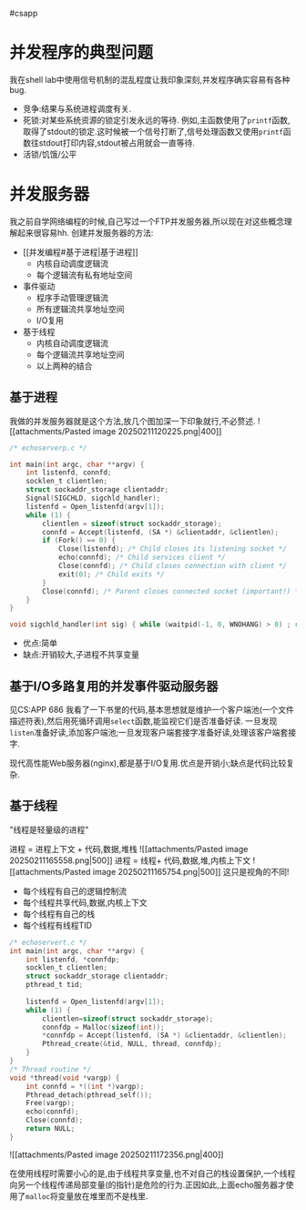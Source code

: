 #csapp 

# 并发程序的典型问题
我在shell lab中使用信号机制的混乱程度让我印象深刻,并发程序确实容易有各种bug.
- 竞争:结果与系统进程调度有关.
- 死锁:对某些系统资源的锁定引发永远的等待.
	例如,主函数使用了`printf`函数,取得了stdout的锁定.这时候被一个信号打断了,信号处理函数又使用`printf`函数往stdout打印内容,stdout被占用就会一直等待.
- 活锁/饥饿/公平

# 并发服务器
我之前自学网络编程的时候,自己写过一个FTP并发服务器,所以现在对这些概念理解起来很容易hh.
创建并发服务器的方法:
- [[并发编程#基于进程|基于进程]]
	- 内核自动调度逻辑流
	- 每个逻辑流有私有地址空间
- 事件驱动
	- 程序手动管理逻辑流
	- 所有逻辑流共享地址空间
	- I/O复用
- 基于线程
	- 内核自动调度逻辑流
	- 每个逻辑流共享地址空间
	- 以上两种的结合

## 基于进程
我做的并发服务器就是这个方法,放几个图加深一下印象就行,不必赘述.
![[attachments/Pasted image 20250211120225.png|400]]
```C
/* echoserverp.c */

int main(int argc, char **argv) { 
	int listenfd, connfd; 
	socklen_t clientlen; 
	struct sockaddr_storage clientaddr; 
	Signal(SIGCHLD, sigchld_handler); 
	listenfd = Open_listenfd(argv[1]); 
	while (1) { 
		clientlen = sizeof(struct sockaddr_storage); 
		connfd = Accept(listenfd, (SA *) &clientaddr, &clientlen); 
		if (Fork() == 0) { 
			Close(listenfd); /* Child closes its listening socket */ 
			echo(connfd); /* Child services client */ 
			Close(connfd); /* Child closes connection with client */ 
			exit(0); /* Child exits */ 
		} 
		Close(connfd); /* Parent closes connected socket (important!) */ 
	} 
}

void sigchld_handler(int sig) { while (waitpid(-1, 0, WNOHANG) > 0) ; return; }
```
- 优点:简单
- 缺点:开销较大,子进程不共享变量

## 基于I/O多路复用的并发事件驱动服务器
见CS:APP 686
我看了一下书里的代码,基本思想就是维护一个客户端池(一个文件描述符表),然后用死循环调用`select`函数,能监视它们是否准备好读.
一旦发现`listen`准备好读,添加客户端池;一旦发现客户端套接字准备好读,处理该客户端套接字.

现代高性能Web服务器(nginx),都是基于I/O复用.优点是开销小;缺点是代码比较复杂.

## 基于线程
"线程是轻量级的进程"

进程 = 进程上下文 + 代码,数据,堆栈
![[attachments/Pasted image 20250211165558.png|500]]
进程 = 线程+ 代码,数据,堆,内核上下文
![[attachments/Pasted image 20250211165754.png|500]]
这只是视角的不同!
- 每个线程有自己的逻辑控制流
- 每个线程共享代码,数据,内核上下文
- 每个线程有自己的栈
- 每个线程有线程TID

```C
/* echoservert.c */
int main(int argc, char **argv) { 
	int listenfd, *connfdp; 
	socklen_t clientlen; 
	struct sockaddr_storage clientaddr; 
	pthread_t tid; 
	
	listenfd = Open_listenfd(argv[1]); 
	while (1) { 
		clientlen=sizeof(struct sockaddr_storage); 
		connfdp = Malloc(sizeof(int)); 
		*connfdp = Accept(listenfd, (SA *) &clientaddr, &clientlen); 
		Pthread_create(&tid, NULL, thread, connfdp);
	}
}
/* Thread routine */ 
void *thread(void *vargp) { 
	int connfd = *((int *)vargp); 
	Pthread_detach(pthread_self()); 
	Free(vargp); 
	echo(connfd); 
	Close(connfd); 
	return NULL; 
}
```
![[attachments/Pasted image 20250211172356.png|400]]

在使用线程时需要小心的是,由于线程共享变量,也不对自己的栈设置保护,一个线程向另一个线程传递局部变量(的指针)是危险的行为.正因如此,上面echo服务器才使用了`malloc`将变量放在堆里而不是栈里.



